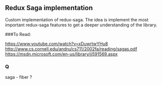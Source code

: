 

## Redux Saga implementation 

Custom implementation of redux-saga. The idea is implement the most important redux-saga features to get a deeper understanding of the library.

###To Read:

https://www.youtube.com/watch?v=xDuwrtwYHu8
http://www.cs.cornell.edu/andru/cs711/2002fa/reading/sagas.pdf
https://msdn.microsoft.com/en-us/library/jj591569.aspx

### Q

saga - fiber ?